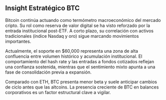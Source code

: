 ## Insight Estratégico BTC

Bitcoin continúa actuando como termómetro macroeconómico del mercado cripto. Su rol como reserva de valor digital se ha visto reforzado por la entrada institucional post-ETF. A corto plazo, su correlación con activos tradicionales (índice Nasdaq y oro) sigue marcando movimientos importantes.

Actualmente, el soporte en $60,000 representa una zona de alta confluencia entre volumen histórico y acumulación institucional. El comportamiento del hash rate y las entradas a fondos cotizados reflejan una confianza sostenida, mientras que el sentimiento mixto apunta a una fase de consolidación previa a expansión.

Comparado con ETH, BTC presenta menor beta y suele anticipar cambios de ciclo antes que las altcoins. La presencia creciente de BTC en balances corporativos es un factor estructural clave a vigilar.
